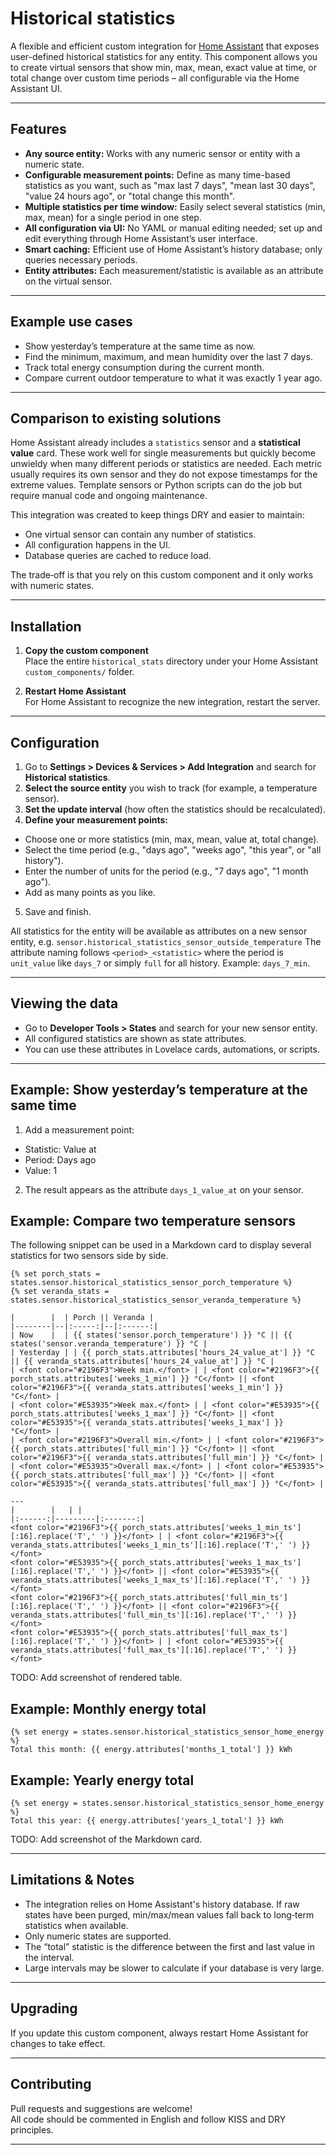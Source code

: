 # Historical statistics

A flexible and efficient custom integration for [Home Assistant](https://www.home-assistant.io/) that exposes user-defined historical statistics for any entity. This component allows you to create virtual sensors that show min, max, mean, exact value at time, or total change over custom time periods – all configurable via the Home Assistant UI.

---

## Features

- **Any source entity:** Works with any numeric sensor or entity with a numeric state.
- **Configurable measurement points:** Define as many time-based statistics as you want, such as "max last 7 days", "mean last 30 days", "value 24 hours ago", or "total change this month".
- **Multiple statistics per time window:** Easily select several statistics (min, max, mean) for a single period in one step.
- **All configuration via UI:** No YAML or manual editing needed; set up and edit everything through Home Assistant’s user interface.
- **Smart caching:** Efficient use of Home Assistant’s history database; only queries necessary periods.
- **Entity attributes:** Each measurement/statistic is available as an attribute on the virtual sensor.

---

## Example use cases

- Show yesterday’s temperature at the same time as now.
- Find the minimum, maximum, and mean humidity over the last 7 days.
- Track total energy consumption during the current month.
- Compare current outdoor temperature to what it was exactly 1 year ago.

---

## Comparison to existing solutions

Home Assistant already includes a `statistics` sensor and a **statistical value**
card. These work well for single measurements but quickly become unwieldy when
many different periods or statistics are needed. Each metric usually requires its
own sensor and they do not expose timestamps for the extreme values. Template
sensors or Python scripts can do the job but require manual code and ongoing
maintenance.

This integration was created to keep things DRY and easier to maintain:

- One virtual sensor can contain any number of statistics.
- All configuration happens in the UI.
- Database queries are cached to reduce load.

The trade‑off is that you rely on this custom component and it only works with
numeric states.

---

## Installation

1. **Copy the custom component**  
   Place the entire `historical_stats` directory under your Home Assistant `custom_components/` folder.

2. **Restart Home Assistant**  
For Home Assistant to recognize the new integration, restart the server.

---

## Configuration

1. Go to **Settings > Devices & Services > Add Integration** and search for **Historical statistics**.
2. **Select the source entity** you wish to track (for example, a temperature sensor).
3. **Set the update interval** (how often the statistics should be recalculated).
4. **Define your measurement points:**

- Choose one or more statistics (min, max, mean, value at, total change).
- Select the time period (e.g., "days ago", "weeks ago", "this year", or "all history").
- Enter the number of units for the period (e.g., "7 days ago", "1 month ago").
- Add as many points as you like.

5. Save and finish.

All statistics for the entity will be available as attributes on a new sensor entity, e.g.
`sensor.historical_statistics_sensor_outside_temperature`
The attribute naming follows `<period>_<statistic>` where the period is `unit_value` like `days_7` or simply `full` for all history. Example: `days_7_min`.

---

## Viewing the data

- Go to **Developer Tools > States** and search for your new sensor entity.
- All configured statistics are shown as state attributes.
- You can use these attributes in Lovelace cards, automations, or scripts.

---

## Example: Show yesterday’s temperature at the same time

1. Add a measurement point:

- Statistic: Value at
- Period: Days ago
- Value: 1

2. The result appears as the attribute `days_1_value_at` on your sensor.

## Example: Compare two temperature sensors

The following snippet can be used in a Markdown card to display several
statistics for two sensors side by side.

```jinja
{% set porch_stats = states.sensor.historical_statistics_sensor_porch_temperature %}
{% set veranda_stats = states.sensor.historical_statistics_sensor_veranda_temperature %}

|        |  | Porch || Veranda |
|--------|--|:-----:|--|:------:|
| Now    |  | {{ states('sensor.porch_temperature') }} °C || {{ states('sensor.veranda_temperature') }} °C |
| Yesterday | | {{ porch_stats.attributes['hours_24_value_at'] }} °C || {{ veranda_stats.attributes['hours_24_value_at'] }} °C |
| <font color="#2196F3">Week min.</font> | | <font color="#2196F3">{{ porch_stats.attributes['weeks_1_min'] }} °C</font> || <font color="#2196F3">{{ veranda_stats.attributes['weeks_1_min'] }} °C</font> |
| <font color="#E53935">Week max.</font> | | <font color="#E53935">{{ porch_stats.attributes['weeks_1_max'] }} °C</font> || <font color="#E53935">{{ veranda_stats.attributes['weeks_1_max'] }} °C</font> |
| <font color="#2196F3">Overall min.</font> | | <font color="#2196F3">{{ porch_stats.attributes['full_min'] }} °C</font> || <font color="#2196F3">{{ veranda_stats.attributes['full_min'] }} °C</font> |
| <font color="#E53935">Overall max.</font> | | <font color="#E53935">{{ porch_stats.attributes['full_max'] }} °C</font> || <font color="#E53935">{{ veranda_stats.attributes['full_max'] }} °C</font> |

---
|        |   | |
|:------:|---------|:-------:|
<font color="#2196F3">{{ porch_stats.attributes['weeks_1_min_ts'][:16].replace('T',' ') }}</font> | | <font color="#2196F3">{{ veranda_stats.attributes['weeks_1_min_ts'][:16].replace('T',' ') }}</font>
<font color="#E53935">{{ porch_stats.attributes['weeks_1_max_ts'][:16].replace('T',' ') }}</font> || <font color="#E53935">{{ veranda_stats.attributes['weeks_1_max_ts'][:16].replace('T',' ') }}</font>
<font color="#2196F3">{{ porch_stats.attributes['full_min_ts'][:16].replace('T',' ') }}</font> || <font color="#2196F3">{{ veranda_stats.attributes['full_min_ts'][:16].replace('T',' ') }}</font>
<font color="#E53935">{{ porch_stats.attributes['full_max_ts'][:16].replace('T',' ') }}</font> | | <font color="#E53935">{{ veranda_stats.attributes['full_max_ts'][:16].replace('T',' ') }}</font>
```

TODO: Add screenshot of rendered table.

## Example: Monthly energy total

```jinja
{% set energy = states.sensor.historical_statistics_sensor_home_energy %}
Total this month: {{ energy.attributes['months_1_total'] }} kWh
```

## Example: Yearly energy total

```jinja
{% set energy = states.sensor.historical_statistics_sensor_home_energy %}
Total this year: {{ energy.attributes['years_1_total'] }} kWh
```

TODO: Add screenshot of the Markdown card.

---

## Limitations & Notes

- The integration relies on Home Assistant's history database. If raw states have been purged, min/max/mean values fall back to long‑term statistics when available.
- Only numeric states are supported.
- The “total” statistic is the difference between the first and last value in the interval.
- Large intervals may be slower to calculate if your database is very large.

---

## Upgrading

If you update this custom component, always restart Home Assistant for changes to take effect.

---

## Contributing

Pull requests and suggestions are welcome!  
All code should be commented in English and follow KISS and DRY principles.

---
